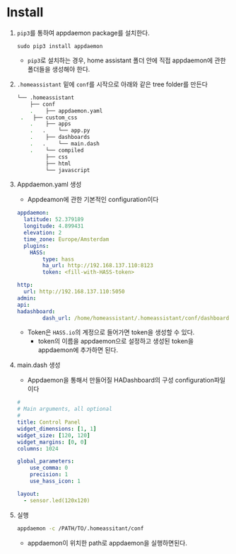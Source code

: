 # Install

1. ``pip3``를 통하여 appdaemon package를 설치한다.

   ```shell
   sudo pip3 install appdaemon
   ```

   * ``pip3``로 설치하는 경우, home assistant 폴더 안에 직접 appdaemon에 관한 폴더들을 생성해야 한다.

2. ``.homeassistant`` 밑에 ``conf``를 시작으로 아래와 같은 tree folder를 만든다

   ```bash
   └── .homeassistant
       ├── conf
       .	├── appdaemon.yaml
   	.   ├── custom_css
       .	├── apps
       .   .	└── app.py
       .	├── dashboards
       .   .	└── main.dash
       .	└── compiled
   	    	├── css
   	    	├── html
   	    	└── javascript
   ```

3. Appdaemon.yaml 생성

   * Appdeamon에 관한 기본적인 configuration이다

   ```yaml
   appdaemon:
     latitude: 52.379189
     longitude: 4.899431
     elevation: 2
     time_zone: Europe/Amsterdam
     plugins:
       HASS:
           type: hass
           ha_url: http://192.168.137.110:8123
           token: <fill-with-HASS-token>
   
   http:
     url: http://192.168.137.110:5050
   admin:
   api:
   hadashboard:
           dash_url: /home/homeassistant/.homeassistant/conf/dashboards
   ```

   * Token은 ``HASS.io``의 계정으로 들어가면 token을 생성할 수 있다.
     * token의 이름을 appdaemon으로 설정하고 생성된 token을 appdaemon에 추가하면 된다.

4. main.dash 생성

   * Appdaemon을 통해서 만들어질 HADashboard의 구성 configuration파일이다

   ```yaml
   #
   # Main arguments, all optional
   #
   title: Control Panel
   widget_dimensions: [1, 1]
   widget_size: [120, 120]
   widget_margins: [0, 0]
   columns: 1024
   
   global_parameters:
       use_comma: 0
       precision: 1
       use_hass_icon: 1
   
   layout:
     - sensor.led(120x120)
   ```

   

5. 실행

   ```bash
   appdaemon -c /PATH/TO/.homeassitant/conf
   ```

   * appdaemon이 위치한 path로 appdaemon을 실행하면된다.
